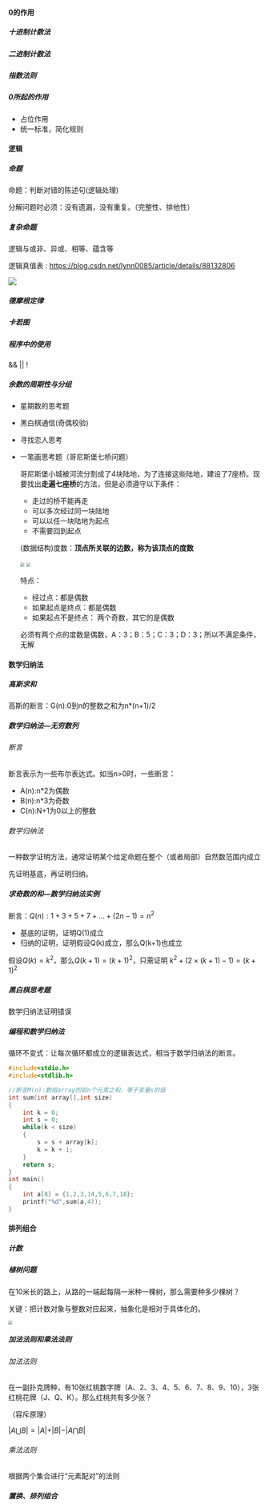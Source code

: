#### 0的作用

##### 十进制计数法

##### 二进制计数法

##### 指数法则

##### 0所起的作用

+ 占位作用
+ 统一标准，简化规则

#### 逻辑

##### 命题

命题：判断对错的陈述句(逻辑处理) 

分解问题时必须：没有遗漏，没有重复。（完整性、排他性）

##### **复杂命题** 

逻辑与或非、异或、相等、蕴含等

逻辑真值表 : https://blog.csdn.net/lynn0085/article/details/88132806

![](H:\code\mdnote\asset\route\route01.png)

##### 德摩根定律

##### 卡若图

##### 程序中的使用

&& || !

##### 余数的周期性与分组

+ 星期数的思考题

+ 黑白棋通信(奇偶校验)

+ 寻找恋人思考

+ 一笔画思考题（哥尼斯堡七桥问题）

  哥尼斯堡小城被河流分割成了4块陆地，为了连接这些陆地，建设了7座桥。现要找出**走遍七座桥**的方法，但是必须遵守以下条件：

  + 走过的桥不能再走
  + 可以多次经过同一块陆地
  + 可以以任一块陆地为起点
  + 不需要回到起点

  (数据结构)度数：**顶点所关联的边数，称为该顶点的度数**

  <img src="H:\code\mdnote\asset\route\route02.png" style="zoom:50%;margin-left:0;" />  <img src="H:\code\mdnote\asset\route\route03.png" style="zoom: 50%;" />

  特点：

  + 经过点：都是偶数
  + 如果起点是终点：都是偶数
  + 如果起点不是终点： 两个奇数，其它的是偶数

  必须有两个点的度数是偶数，A：3；B：5；C：3；D：3；所以不满足条件，无解



#### 数学归纳法

##### 高斯求和

高斯的断言：G(n):0到n的整数之和为n*(n+1)/2

##### 数学归纳法—无穷数列

###### 断言

断言表示为一些布尔表达式。如当n>0时，一些断言：

+ A(n):n*2为偶数
+ B(n):n*3为奇数
+ C(n):N+1为0以上的整数

###### 数学归纳法

一种数学证明方法，通常证明某个给定命题在整个（或者局部）自然数范围内成立

先证明基底，再证明归纳。

##### 求奇数的和—数学归纳法实例

断言：$Q(n):1+3+5+7+…+(2n-1) = n^2$

+ 基底的证明，证明Q(1)成立
+ 归纳的证明，证明假设Q(k)成立，那么Q(k+1)也成立

假设$Q(k)=k^2$，那么$Q(k+1)=(k+1)^2$，只需证明 $k^2 + (2\times(k+1)- 1) = (k+1)^2$

##### 黑白棋思考题

数学归纳法证明错误

##### 编程和数学归纳法

循环不变式：让每次循环都成立的逻辑表达式，相当于数学归纳法的断言。

```c
#include<stdio.h>
#include<stdlib.h>

//断言M(n):数组array的前n个元素之和，等于变量s的值
int sum(int array[],int size)
{
    int k = 0;
    int s = 0;
    while(k < size)
    {
        s = s + array[k];
        k = k + 1;
    }
    return s;
}
int main()
{
    int a[8] = {1,2,3,14,5,6,7,18};
    printf("%d",sum(a,4));
}
```



#### 排列组合

##### 计数

##### 植树问题

在10米长的路上，从路的一端起每隔一米种一棵树，那么需要种多少棵树？

关键：把计数对象与整数对应起来，抽象化是相对于具体化的。

<img src="H:\code\mdnote\asset\route\route04.png" style="zoom: 50%;margin-left:0;" />



##### 加法法则和乘法法则

###### 加法法则

在一副扑克牌种，有10张红桃数字牌（A、2、3、4、5、6、7、8、9、10），3张红桃花牌（J、Q、K）。那么红桃共有多少张？

（容斥原理）

$\vert A \bigcup B \vert = \vert A \vert + \vert B \vert - \vert A \bigcap B \vert$

###### 乘法法则

根据两个集合进行“元素配对”的法则

##### 置换、排列组合


